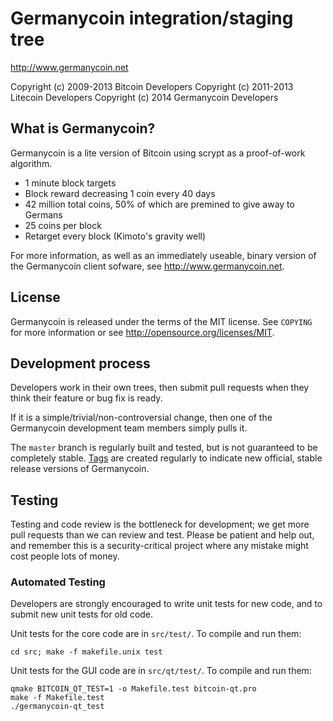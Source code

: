 Germanycoin integration/staging tree
================================

http://www.germanycoin.net

Copyright (c) 2009-2013 Bitcoin Developers
Copyright (c) 2011-2013 Litecoin Developers
Copyright (c) 2014 Germanycoin Developers

What is Germanycoin?
----------------

Germanycoin is a lite version of Bitcoin using scrypt as a proof-of-work algorithm.
 - 1 minute block targets
 - Block reward decreasing 1 coin every 40 days 
 - 42 million total coins, 50% of which are premined to give away to Germans
 - 25 coins per block
 - Retarget every block (Kimoto's gravity well)

For more information, as well as an immediately useable, binary version of
the Germanycoin client sofware, see http://www.germanycoin.net.

License
-------

Germanycoin is released under the terms of the MIT license. See `COPYING` for more
information or see http://opensource.org/licenses/MIT.

Development process
-------------------

Developers work in their own trees, then submit pull requests when they think
their feature or bug fix is ready.

If it is a simple/trivial/non-controversial change, then one of the Germanycoin
development team members simply pulls it.

The `master` branch is regularly built and tested, but is not guaranteed to be
completely stable. [Tags](https://github.com/bitcoin/bitcoin/tags) are created
regularly to indicate new official, stable release versions of Germanycoin.

Testing
-------

Testing and code review is the bottleneck for development; we get more pull
requests than we can review and test. Please be patient and help out, and
remember this is a security-critical project where any mistake might cost people
lots of money.

### Automated Testing

Developers are strongly encouraged to write unit tests for new code, and to
submit new unit tests for old code.

Unit tests for the core code are in `src/test/`. To compile and run them:

    cd src; make -f makefile.unix test

Unit tests for the GUI code are in `src/qt/test/`. To compile and run them:

    qmake BITCOIN_QT_TEST=1 -o Makefile.test bitcoin-qt.pro
    make -f Makefile.test
    ./germanycoin-qt_test
